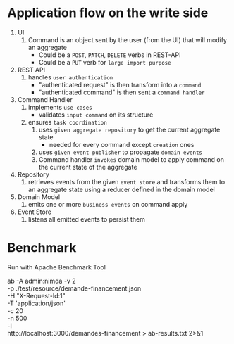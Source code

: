# Application flow on the write side

1. UI
    1. Command is an object sent by the user (from the UI) that will modify an aggregate
        * Could be a `POST`, `PATCH`, `DELETE` verbs in REST-API
        * Could be a `PUT` verb for `large import purpose`
1. REST API
    1. handles `user authentication`
        * "authenticated request" is then transform into a `command`
        * "authenticated command" is then sent a `command handler`
1. Command Handler
    1. implements `use cases`
        * validates `input command` on its structure
    1. ensures `task coordination`
        1. uses `given aggregate repository` to get the current aggregate state
            * needed for every command except `creation` ones
        1. uses `given event publisher` to propagate `domain events`
        1. Command handler `invokes` domain model to apply command on the current state of the aggregate
1. Repository
    1. retrieves events from the given `event store` and transforms them to an aggregate state using a reducer defined in the domain model
1. Domain Model
    1. emits one or more `business events` on command apply
1. Event Store
    1. listens all emitted events to persist them

# Benchmark

Run with Apache Benchmark Tool

ab -A admin:nimda -v 2 \
    -p ./test/resource/demande-financement.json \
    -H "X-Request-Id:1" \
    -T 'application/json' \
    -c 20 \
    -n 500 \
    -l \
    http://localhost:3000/demandes-financement > ab-results.txt 2>&1
